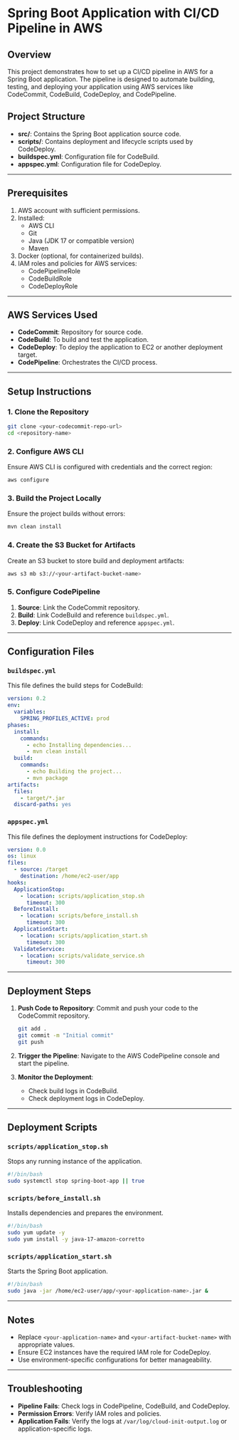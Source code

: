 # Spring Boot Application with CI/CD Pipeline in AWS

## Overview
This project demonstrates how to set up a CI/CD pipeline in AWS for a Spring Boot application. The pipeline is designed to automate building, testing, and deploying your application using AWS services like CodeCommit, CodeBuild, CodeDeploy, and CodePipeline.

## Project Structure
- **src/**: Contains the Spring Boot application source code.
- **scripts/**: Contains deployment and lifecycle scripts used by CodeDeploy.
- **buildspec.yml**: Configuration file for CodeBuild.
- **appspec.yml**: Configuration file for CodeDeploy.

---

## Prerequisites
1. AWS account with sufficient permissions.
2. Installed:
   - AWS CLI
   - Git
   - Java (JDK 17 or compatible version)
   - Maven
3. Docker (optional, for containerized builds).
4. IAM roles and policies for AWS services:
   - CodePipelineRole
   - CodeBuildRole
   - CodeDeployRole

---

## AWS Services Used
- **CodeCommit**: Repository for source code.
- **CodeBuild**: To build and test the application.
- **CodeDeploy**: To deploy the application to EC2 or another deployment target.
- **CodePipeline**: Orchestrates the CI/CD process.

---

## Setup Instructions

### 1. Clone the Repository
```bash
git clone <your-codecommit-repo-url>
cd <repository-name>
```

### 2. Configure AWS CLI
Ensure AWS CLI is configured with credentials and the correct region:
```bash
aws configure
```

### 3. Build the Project Locally
Ensure the project builds without errors:
```bash
mvn clean install
```

### 4. Create the S3 Bucket for Artifacts
Create an S3 bucket to store build and deployment artifacts:
```bash
aws s3 mb s3://<your-artifact-bucket-name>
```

### 5. Configure CodePipeline
1. **Source**: Link the CodeCommit repository.
2. **Build**: Link CodeBuild and reference `buildspec.yml`.
3. **Deploy**: Link CodeDeploy and reference `appspec.yml`.

---

## Configuration Files

### `buildspec.yml`
This file defines the build steps for CodeBuild:
```yaml
version: 0.2
env:
  variables:
    SPRING_PROFILES_ACTIVE: prod
phases:
  install:
    commands:
      - echo Installing dependencies...
      - mvn clean install
  build:
    commands:
      - echo Building the project...
      - mvn package
artifacts:
  files:
    - target/*.jar
  discard-paths: yes
```

### `appspec.yml`
This file defines the deployment instructions for CodeDeploy:
```yaml
version: 0.0
os: linux
files:
  - source: /target
    destination: /home/ec2-user/app
hooks:
  ApplicationStop:
    - location: scripts/application_stop.sh
      timeout: 300
  BeforeInstall:
    - location: scripts/before_install.sh
      timeout: 300
  ApplicationStart:
    - location: scripts/application_start.sh
      timeout: 300
  ValidateService:
    - location: scripts/validate_service.sh
      timeout: 300
```

---

## Deployment Steps

1. **Push Code to Repository**:
   Commit and push your code to the CodeCommit repository.
   ```bash
   git add .
   git commit -m "Initial commit"
   git push
   ```

2. **Trigger the Pipeline**:
   Navigate to the AWS CodePipeline console and start the pipeline.

3. **Monitor the Deployment**:
   - Check build logs in CodeBuild.
   - Check deployment logs in CodeDeploy.

---

## Deployment Scripts

### `scripts/application_stop.sh`
Stops any running instance of the application.
```bash
#!/bin/bash
sudo systemctl stop spring-boot-app || true
```

### `scripts/before_install.sh`
Installs dependencies and prepares the environment.
```bash
#!/bin/bash
sudo yum update -y
sudo yum install -y java-17-amazon-corretto
```

### `scripts/application_start.sh`
Starts the Spring Boot application.
```bash
#!/bin/bash
sudo java -jar /home/ec2-user/app/<your-application-name>.jar &
```


---

## Notes
- Replace `<your-application-name>` and `<your-artifact-bucket-name>` with appropriate values.
- Ensure EC2 instances have the required IAM role for CodeDeploy.
- Use environment-specific configurations for better manageability.

---

## Troubleshooting
- **Pipeline Fails**: Check logs in CodePipeline, CodeBuild, and CodeDeploy.
- **Permission Errors**: Verify IAM roles and policies.
- **Application Fails**: Verify the logs at `/var/log/cloud-init-output.log` or application-specific logs.
